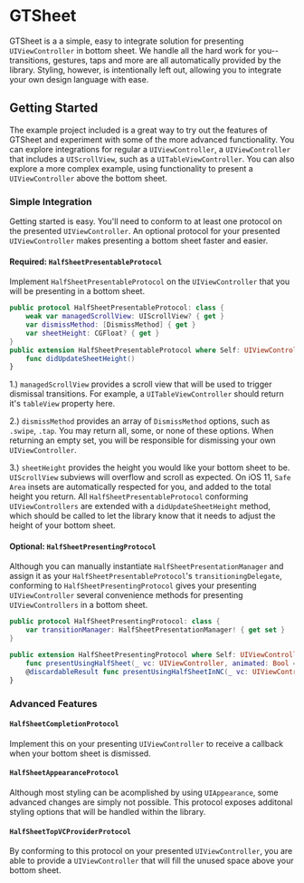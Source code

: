 # GTSheet
GTSheet is a a simple, easy to integrate solution for presenting `UIViewController` in bottom sheet. We handle all the hard work for you-- transitions, gestures, taps and more are all automatically provided by the library. Styling, however, is intentionally left out, allowing you to integrate your own design language with ease.

## Getting Started

The example project included is a great way to try out the features of GTSheet and experiment with some of the more advanced functionality. You can explore integrations for regular a `UIViewController`, a `UIViewController` that includes a `UIScrollView`, such as a `UITableViewController`. You can also explore a more complex example, using functionality to present a `UIViewController` above the bottom sheet.

### Simple Integration
Getting started is easy. You'll need to conform to at least one protocol on the presented `UIViewController`. An optional protocol for your presented `UIViewController` makes presenting a bottom sheet faster and easier.
#### Required: `HalfSheetPresentableProtocol`
Implement `HalfSheetPresentableProtocol` on the `UIViewController` that you will be presenting in a bottom sheet. 

```swift
public protocol HalfSheetPresentableProtocol: class {
    weak var managedScrollView: UIScrollView? { get }
    var dismissMethod: [DismissMethod] { get }
    var sheetHeight: CGFloat? { get }
}
public extension HalfSheetPresentableProtocol where Self: UIViewController {
    func didUpdateSheetHeight()
}
```

1.) `managedScrollView` provides a scroll view that will be used to trigger dismissal transitions. For example, a `UITableViewController` should return it's `tableView` property here.

2.) `dismissMethod` provides an array of `DismissMethod` options, such as `.swipe`, `.tap`. You may return all, some, or none of these options. When returning an empty set, you will be responsible for dismissing your own `UIViewController`.  

3.) `sheetHeight` provides the height you would like your bottom sheet to be. `UIScrollView` subviews will overflow and scroll as expected. On iOS 11, `Safe Area` insets are automatically respected for you, and added to the total height you return. All `HalfSheetPresentableProtocol` conforming `UIViewControllers` are extended with a `didUpdateSheetHeight` method, which should be called to let the library know that it needs to adjust the height of your bottom sheet.    

#### Optional: `HalfSheetPresentingProtocol`
Although you can manually instantiate `HalfSheetPresentationManager` and assign it as your `HalfSheetPresentableProtocol`'s `transitioningDelegate`, conforming to `HalfSheetPresentingProtocol` gives your presenting `UIViewController` several convenience methods for presenting `UIViewControllers` in a bottom sheet.

```swift
public protocol HalfSheetPresentingProtocol: class {
    var transitionManager: HalfSheetPresentationManager! { get set }
}

public extension HalfSheetPresentingProtocol where Self: UIViewController {
    func presentUsingHalfSheet(_ vc: UIViewController, animated: Bool = true)
    @discardableResult func presentUsingHalfSheetInNC(_ vc: UIViewController, animated: Bool = true) -> UINavigationController
}

```

### Advanced Features
#### `HalfSheetCompletionProtocol`
Implement this on your presenting `UIViewController` to receive a callback when your bottom sheet is dismissed.
#### `HalfSheetAppearanceProtocol`
Although most styling can be acomplished by using `UIAppearance`, some advanced changes are simply not possible. This protocol exposes additonal styling options that will be handled within the library.
#### `HalfSheetTopVCProviderProtocol`
By conforming to this protocol on your presented `UIViewController`, you are able to provide a `UIViewController` that will fill the unused space above your bottom sheet.
